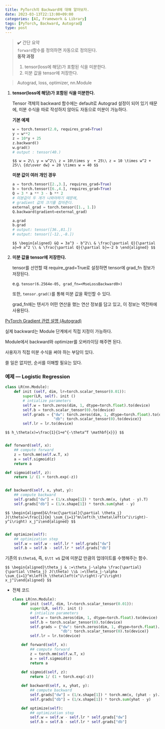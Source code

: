 ```yaml
---
title: PyTorch의 Backward에 대해 알아보자.
date: 2023-03-13T22:13:00+09:00
categories: [AI, Framework & Library]
tags: [PyTorch, Backward, Autograd]
type: post
---
```


> ✔️ 간단 요약  
> `forward`함수를 정의하면 자동으로 정의된다.  
> **동작 과정**  
> 1. tensor(loss에 해당)가 포함된 식을 미분한다.  
> 2. 미분 값을 tensor에 저장한다.  

> Autograd, loss, optimizer, nn.Module  

1. **tensor(loss에 해당)가 포함된 식을 미분한다.**
    
    Tensor 객체의 backward 함수에는 default로 Autograd 설정이 되어 있기 때문에, 미분 수식을 따로 작성하지 않아도 자동으로 미분이 가능하다.
    
    **기본 예제**
    
    ```python
    w = torch.tensor(2.0, requires_grad=True)
    y = w**2
    z = 10*y + 25
    z.backward()
    w.grad()
    # output : tensor(40.)
    ```
    
    `$$
    w = 2\\
    y = w^2\\
    z = 10\times y  + 25\\
    z = 10 \times w^2 + 25\\
    {dz\over dw} = 20 \times w = 40
    $$`
    
    **미분 값이 여러 개인 경우**
    
    ```python
    a = torch.tensor([2.,3.], requires_grad=True)
    b = torch.tensor([6.,4.], requires_grad=True)
    Q = 3 * a ** 3 - b ** 2
    # 미분값이 두 개가 나와야하기 때문에, 
    # gradient 값의 크기를 잡아준다.
    external_grad = torch.tensor([1., 1.])
    Q.backward(gradient=external_grad)
    
    a.grad
    b.grad
    # output: tensor([36.,81.])
    # output: tensor([-12.,-8.])
    ```
    
    `$$
    \begin{aligned}
    &Q = 3a^3 - b^2\\
    & \frac{\partial Q}{\partial a}=9 a^2 \\
    & \frac{\partial Q}{\partial b}=-2 b
    \end{aligned}
    $$`
    
2. **미분 값을 tensor에 저장한다.**
    
    tensor를 선언할 때 require_grad=True로 설정하면 tensor에 grad_fn 정보가 저장된다.
    
    e.g. `tensor(6.2564e-05, grad_fn=<MseLossBackward0>)`
    
    또한, `tensor.grad()`를 통해 미분 값을 확인할 수 있다.
    
    grad_fn에는 텐서가 어떤 연산을 했는 연산 정보를 담고 있고, 이 정보는 역전파에 사용된다.
    

[PyTorch Gradient 관련 설명 (Autograd)](https://gaussian37.github.io/dl-pytorch-gradient/)

실제 backward는 Module 단계에서 직접 지정이 가능하다.

Module에서 backward와 optimizer를 오버라이딩 해주면 된다.

사용자가 직접 미분 수식을 써야 하는 부담이 있다.

쓸 일은 없지만, 순서를 이해할 필요는 있다.

### 예제 — Logistic Regression

```python
class LR(nn.Module):
	def init (self, dim, lr=torch.scalar_tensor(0.01)):
		super(LR, self). init () 
		# intialize parameters
		self.w = torch.zeros(dim, 1, dtype=torch.float).to(device)
		self.b = torch.scalar_tensor(0).to(device)
		self.grads = {"dw": torch.zeros(dim, 1, dtype=torch.float).to(device), 
					  "db": torch.scalar_tensor(0).to(device)}
		self.lr = lr.to(device)
```

`$$
h_\theta(x)=\frac{1}{1+e^{-\theta^T \mathbf{x}}}
$$`

```python

def forward(self, x): 
	## compute forward
	z = torch.mm(self.w.T, x) 
	a = self.sigmoid(z) 
	return a

def sigmoid(self, z):
	return 1/ (1 + torch.exp(-z))
```

```python

def backward(self, x, yhat, y): 
	## compute backward
	self.grads["dw"] = (1/x.shape[1]) * torch.mm(x, (yhat - y).T) 
	self.grads["db"] = (1/x.shape[1]) * torch.sum(yhat - y)

```

`$$
\begin{aligned}&\frac{\partial}{\partial \theta_j} J(\theta)=\frac{1}{m} \sum_{i=1}^m\left(h_\theta\left(x^i\right)-y^i\right) x_j^i\end{aligned}
$$`

```python

def optimize(self):
	## optimization step
	self.w = self.w - self.lr * self.grads["dw"]
	self.b = self.b - self.lr * self.grads["db"]
```

기존의 `$\theta$`, 즉, `$\tt w$` 값에 미분값 만큼의 업데이트를 수행해주는 함수. 

`$$
\begin{aligned}\theta_j & :=\theta_j-\alpha \frac{\partial}{\partial \theta_j} J(\theta) \\& :=\theta_j-\alpha \sum_{i=1}^m\left(h_\theta\left(x^i\right)-y^i\right) x_j^i\end{aligned}
$$`

- 전체 코드
    
    ```python
    class LR(nn.Module):
		def init (self, dim, lr=torch.scalar_tensor(0.01)):
			super(LR, self). init () 
			# intialize parameters
			self.w = torch.zeros(dim, 1, dtype=torch.float).to(device)
			self.b = torch.scalar_tensor(0).to(device)
			self.grads = {"dw": torch.zeros(dim, 1, dtype=torch.float).to(device), 
						  "db": torch.scalar_tensor(0).to(device)}
			self.lr = lr.to(device)

		def forward(self, x): 
			## compute forward
			z = torch.mm(self.w.T, x) 
			a = self.sigmoid(z) 
			return a
		
		def sigmoid(self, z):
			return 1/ (1 + torch.exp(-z))

		def backward(self, x, yhat, y): 
			## compute backward
			self.grads["dw"] = (1/x.shape[1]) * torch.mm(x, (yhat - y).T) 
			self.grads["db"] = (1/x.shape[1]) * torch.sum(yhat - y)

		def optimize(self):
			## optimization step
			self.w = self.w - self.lr * self.grads["dw"]
			self.b = self.b - self.lr * self.grads["db"]
    ```